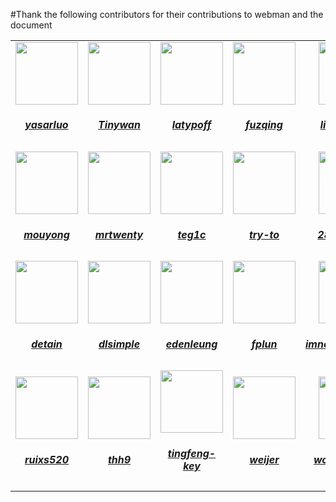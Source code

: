 #Thank the following contributors for their contributions to webman and the document
<table>
  <tr>
    <td align="center">
      <a href="https://github.com/yasarluo">
        <img src="https://avatars.githubusercontent.com/u/60771720?v=4" width="100px;"/><h5>yasarluo</h3>
      </a>
    </td>
    <td align="center">
      <a href="https://github.com/Tinywan">
        <img src="https://avatars.githubusercontent.com/u/14959876?v=4" width="100px;"/><h5>Tinywan</h3>
      </a>
    </td>
    <td align="center">
      <a href="https://github.com/latypoff">
        <img src="https://avatars.githubusercontent.com/u/11870079?v=4" width="100px;"/><h5>latypoff</h3>
      </a>
    </td>
    <td align="center">
      <a href="https://github.com/fuzqing">
        <img src="https://avatars.githubusercontent.com/u/15156836?v=4" width="100px;"/><h5>fuzqing</h3>
      </a>
    </td>
    <td align="center">
      <a href="https://github.com/limingxinleo">
        <img src="https://avatars.githubusercontent.com/u/16648551?v=4" width="100px;"/><h5>limingxinleo</h3>
      </a>
    </td>
    <td align="center">
      <a href="https://github.com/Maoxp">
        <img src="https://avatars.githubusercontent.com/u/37761489?v=4" width="100px;"/><h5>Maoxp</h3>
      </a>
    </td>
    <td align="center">
      <a href="https://github.com/cexll">
        <img src="https://avatars.githubusercontent.com/u/26520956?v=4" width="100px;"/><h5>cexll</h3>
      </a>
    </td>
    <td align="center">
      <a href="https://github.com/krissss">
        <img src="https://avatars.githubusercontent.com/u/10680903?v=4" width="100px;"/><h5>krissss</h3>
      </a>
    </td>
  </tr>
  <tr>
    <td align="center">
      <a href="https://github.com/mouyong">
        <img src="https://avatars.githubusercontent.com/u/10336437?v=4" width="100px;"/><h5>mouyong</h3>
      </a>
    </td>
    <td align="center">
      <a href="https://github.com/mrtwenty">
        <img src="https://avatars.githubusercontent.com/u/4883839?v=4" width="100px;"/><h5>mrtwenty</h3>
      </a>
    </td>
    <td align="center">
      <a href="https://github.com/teg1c">
        <img src="https://avatars.githubusercontent.com/u/27796058?v=4" width="100px;"/><h5>teg1c</h3>
      </a>
    </td>
    <td align="center">
      <a href="https://github.com/try-to">
        <img src="https://avatars.githubusercontent.com/u/28919584?v=4" width="100px;"/><h5>try-to</h3>
      </a>
    </td>
    <td align="center">
      <a href="https://github.com/2861527131">
        <img src="https://avatars.githubusercontent.com/u/55395892?v=4" width="100px;"/><h5>2861527131</h3>
      </a>
    </td>
    <td align="center">
      <a href="https://github.com/ChuckWe">
        <img src="https://avatars.githubusercontent.com/u/32729062?v=4" width="100px;"/><h5>ChuckWe</h3>
      </a>
    </td>
    <td align="center">
      <a href="https://github.com/bangbangda">
        <img src="https://avatars.githubusercontent.com/u/13864407?v=4" width="100px;"/><h5>bangbangda</h3>
      </a>
    </td>
    <td align="center">
      <a href="https://github.com/daweism">
        <img src="https://avatars.githubusercontent.com/u/15864429?v=4" width="100px;"/><h5>daweism</h3>
      </a>
    </td>
  </tr>
  <tr>
    <td align="center">
      <a href="https://github.com/detain">
        <img src="https://avatars.githubusercontent.com/u/1364504?v=4" width="100px;"/><h5>detain</h3>
      </a>
    </td>
    <td align="center">
      <a href="https://github.com/dlsimple">
        <img src="https://avatars.githubusercontent.com/u/931459?v=4" width="100px;"/><h5>dlsimple</h3>
      </a>
    </td>
    <td align="center">
      <a href="https://github.com/edenleung">
        <img src="https://avatars.githubusercontent.com/u/31346973?v=4" width="100px;"/><h5>edenleung</h3>
      </a>
    </td>
    <td align="center">
      <a href="https://github.com/fplun">
        <img src="https://avatars.githubusercontent.com/u/38807395?v=4" width="100px;"/><h5>fplun</h3>
      </a>
    </td>
    <td align="center">
      <a href="https://github.com/imnotprogrammer">
        <img src="https://avatars.githubusercontent.com/u/10719753?v=4" width="100px;"/><h5>imnotprogrammer</h3>
      </a>
    </td>
    <td align="center">
      <a href="https://github.com/liming-1996">
        <img src="https://avatars.githubusercontent.com/u/38864787?v=4" width="100px;"/><h5>liming-1996</h3>
      </a>
    </td>
    <td align="center">
      <a href="https://github.com/phcent">
        <img src="https://avatars.githubusercontent.com/u/70010565?v=4" width="100px;"/><h5>phcent</h3>
      </a>
    </td>
    <td align="center">
      <a href="https://github.com/qiqizjl">
        <img src="https://avatars.githubusercontent.com/u/7540584?v=4" width="100px;"/><h5>qiqizjl</h3>
      </a>
    </td>
  </tr>
  <tr>
    <td align="center">
      <a href="https://github.com/ruixs520">
        <img src="https://avatars.githubusercontent.com/u/33084036?v=4" width="100px;"/><h5>ruixs520</h3>
      </a>
    </td>
    <td align="center">
      <a href="https://github.com/thh9">
        <img src="https://avatars.githubusercontent.com/u/28970107?v=4" width="100px;"/><h5>thh9</h3>
      </a>
    </td>
    <td align="center">
      <a href="https://github.com/tingfeng-key">
        <img src="https://avatars.githubusercontent.com/u/13976521?v=4" width="100px;"/><h5>tingfeng-key</h3>
      </a>
    </td>
    <td align="center">
      <a href="https://github.com/weijer">
        <img src="https://avatars.githubusercontent.com/u/12838756?v=4" width="100px;"/><h5>weijer</h3>
      </a>
    </td>
    <td align="center">
      <a href="https://github.com/woodongwong">
        <img src="https://avatars.githubusercontent.com/u/9292647?v=4" width="100px;"/><h5>woodongwong</h3>
      </a>
    </td>
    <td align="center">
      <a href="https://github.com/xscan">
        <img src="https://avatars.githubusercontent.com/u/8383395?v=4" width="100px;"/><h5>xscan</h3>
      </a>
    </td>
  </tr>
</table>

